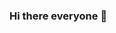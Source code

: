 ### Hi there everyone 👋

<!--
**xoselolo/xoselolo** is a ✨ _special_ ✨ repository because its `README.md` (this file) appears on your GitHub profile.

Here are some ideas to get you started:

- 🔭 I’m currently coursing Computer Engineering at [La Salle Barcelona University](www.salleurl.edu)
- 🌱 I’m currently learning Flutter & Dart to develope Android/IOs apps.
- 👯 I’m looking to collaborate on ...
- 🤔 I’m looking for help with ...
- 💬 Ask me about ...
- 📫 How to reach me: ...
- 😄 Pronouns: ...
- ⚡ Fun fact: ...
-->
